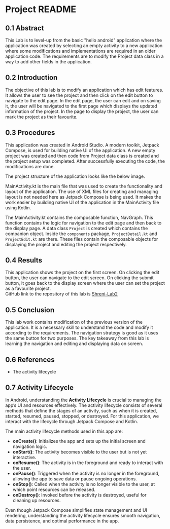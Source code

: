 # Project README

## 0.1 Abstract
This Lab is to level-up from the basic "hello android" application where the application was created by selecting an empty activity to a new application where some modifications and implementations are required in an older application code. The requirements are to modify the Project data class in a way to add other fields in the application.

## 0.2 Introduction
The objective of this lab is to modify an application which has edit features. It allows the user to see the project and then click on the edit button to navigate to the edit page. In the edit page, the user can edit and on saving it, the user will be navigated to the first page which displays the updated information of the project. In the page to display the project, the user can mark the project as their favourite.

## 0.3 Procedures
This application was created in Android Studio. A modern toolkit, Jetpack Compose, is used for building native UI of the application. A new empty project was created and then code from Project data class is created and the project setup was completed. After successfully executing the code, the modifications are done.

The project structure of the application looks like the below image.

MainActivity.kt is the main file that was used to create the functionality and layout of the application. The use of XML files for creating and managing layout is not needed here as Jetpack Compose is being used. It makes the work easier by building native UI of the application in the MainActivity file using Kotlin.

The MainActivity.kt contains the composable function, NavGraph. This function contains the logic for navigation to the edit page and then back to the display page. A data class `Project` is created which contains the companion object. Inside the `components` package, `ProjectDetail.kt` and `ProjectEdit.kt` are there. These files contain the composable objects for displaying the project and editing the project respectively.

## 0.4 Results
This application shows the project on the first screen. On clicking the edit button, the user can navigate to the edit screen. On clicking the submit button, it goes back to the display screen where the user can set the project as a favourite project.  
GitHub link to the repository of this lab is [Shreni-Lab2](https://github.com/your-repository-link)

## 0.5 Conclusion
This lab work contains modification of the previous version of the application. It is a necessary skill to understand the code and modify it according to the requirements. The navigation strategy is good as it uses the same button for two purposes. The key takeaway from this lab is learning the navigation and editing and displaying data on screen.

## 0.6 References
- The activity lifecycle

## 0.7 Activity Lifecycle

In Android, understanding the **Activity Lifecycle** is crucial to managing the app’s UI and resources effectively. The activity lifecycle consists of several methods that define the stages of an activity, such as when it is created, started, resumed, paused, stopped, or destroyed. For this application, we interact with the lifecycle through Jetpack Compose and Kotlin.

The main activity lifecycle methods used in this app are:

- **onCreate()**: Initializes the app and sets up the initial screen and navigation logic.
- **onStart()**: The activity becomes visible to the user but is not yet interactive.
- **onResume()**: The activity is in the foreground and ready to interact with the user.
- **onPause()**: Triggered when the activity is no longer in the foreground, allowing the app to save data or pause ongoing operations.
- **onStop()**: Called when the activity is no longer visible to the user, at which point resources can be released.
- **onDestroy()**: Invoked before the activity is destroyed, useful for cleaning up resources.

Even though Jetpack Compose simplifies state management and UI rendering, understanding the activity lifecycle ensures smooth navigation, data persistence, and optimal performance in the app.

